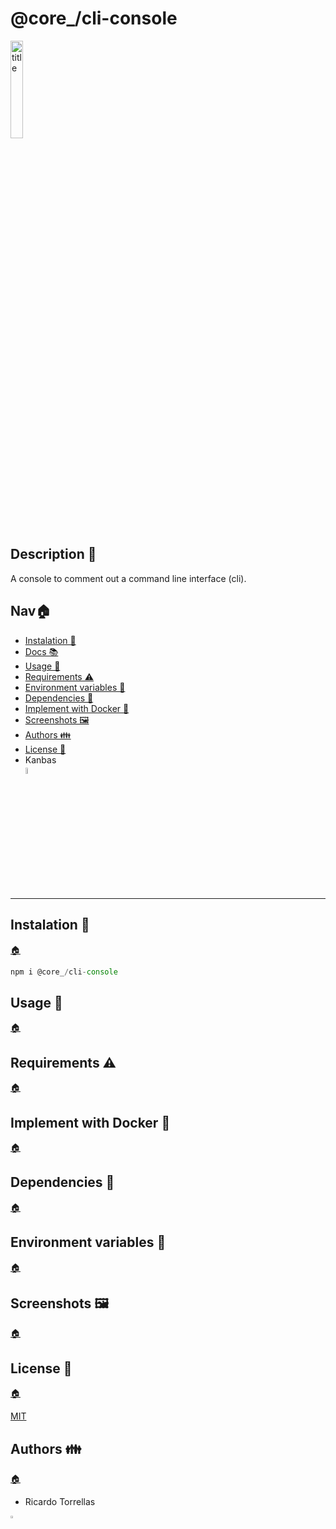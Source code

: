 # @core\_/cli-console

<img src="./public/icon.png" alt="title" width="20%">

<h2 id="description">Description 📃</h2>

A console to comment out a command line interface (cli).

<h2 id="nav">Nav🏠 </h2>

- [Instalation 🔑](#instalation)
- [Docs 📚](https://rick-torrellas.github.io/core-scripts/)
- [Usage 🔰](#usage)
- [Requirements ⚠️](#requirements)
- [Environment variables 🔐](#environment-variables)
- [Dependencies 📁](#dependencies)
- [Implement with Docker 🐋](#docker)
- [Screenshots 🖼️](#screenshots)
- [Authors 👪](#authors)
- [License 📄](#license)
- Kanbas</br>
  <a href="./kanbas.md" title="kanbas"><img width="5%" src="https://res.cloudinary.com/rick-rick-torrellas/image/upload/v1629301660/icons/kanban_oifhu7.png"/></a>

---

<h2 id="instalation">Instalation 🔑</h2>

[🏠](#nav "Back home")

```javascript
npm i @core_/cli-console
```

<h2 id="usage">Usage 🔰</h2>

[🏠](#nav "Back home")

<h2 id="requirements">Requirements ⚠️</h2>

[🏠](#nav "Back home")

<h2 id="docker">Implement with Docker 🐋</h2>

[🏠](#nav "Back home")

<h2 id="dependencies">Dependencies 📁</h2>

[🏠](#nav "Back home")

<h2 id="#environment-variables">Environment variables 🔐</h2>

[🏠](#nav "Back home")

<h2 id="screenshots">Screenshots 🖼️</h2>

[🏠](#nav "Back home")

<h2 id="license">License 📄</h2>

[🏠](#nav "Back home")

[MIT](./LICENSE)

<h2 id="authors">Authors 👪</h2>

[🏠](#nav "Back home")

- Ricardo Torrellas

<img src="https://res.cloudinary.com/rick-rick-torrellas/image/upload/v1632064143/icons/pill_sakm1z.svg" alt="template" width="3%">
